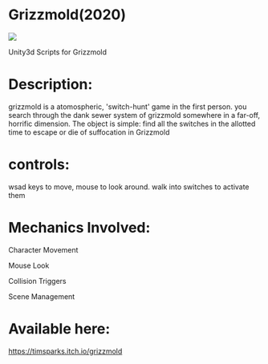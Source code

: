 # Grizzmold(2020)

<img src="https://img.itch.zone/aW1nLzQxMjM4OTAuanBn/original/EESy9r.jpg">


Unity3d Scripts for Grizzmold

# Description: 

grizzmold is a atomospheric, 'switch-hunt' game in the first person. you search through the dank sewer system of grizzmold somewhere in a far-off, horrific dimension. 
The object is simple: find all the switches in the allotted time to escape or die of suffocation in Grizzmold

# controls: 

wsad keys to move, mouse to look around. walk into switches to activate them

# Mechanics Involved:

Character Movement

Mouse Look

Collision Triggers

Scene Management


# Available here:

https://timsparks.itch.io/grizzmold

